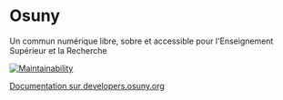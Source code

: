 # Osuny

Un commun numérique libre, sobre et accessible pour l'Enseignement Supérieur et la Recherche

[![Maintainability](https://api.codeclimate.com/v1/badges/beb68a199e248e3edc65/maintainability)](https://codeclimate.com/github/noesya/osuny/maintainability)

[Documentation sur developers.osuny.org](https://developers.osuny.org)
